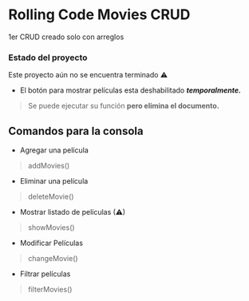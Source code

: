 # Rolling Code Movies CRUD
1er CRUD creado solo con arreglos
### Estado del proyecto

Este proyecto aún no se encuentra terminado ⚠

- El botón para mostrar películas esta deshabilitado ***temporalmente.***
> Se puede ejecutar su función **pero elimina el documento.**

## Comandos para la consola

- Agregar una película
> addMovies()

- Eliminar una película
> deleteMovie()

- Mostrar listado de películas (⚠)
> showMovies()

- Modificar Películas
> changeMovie()

- Filtrar películas
> filterMovies()